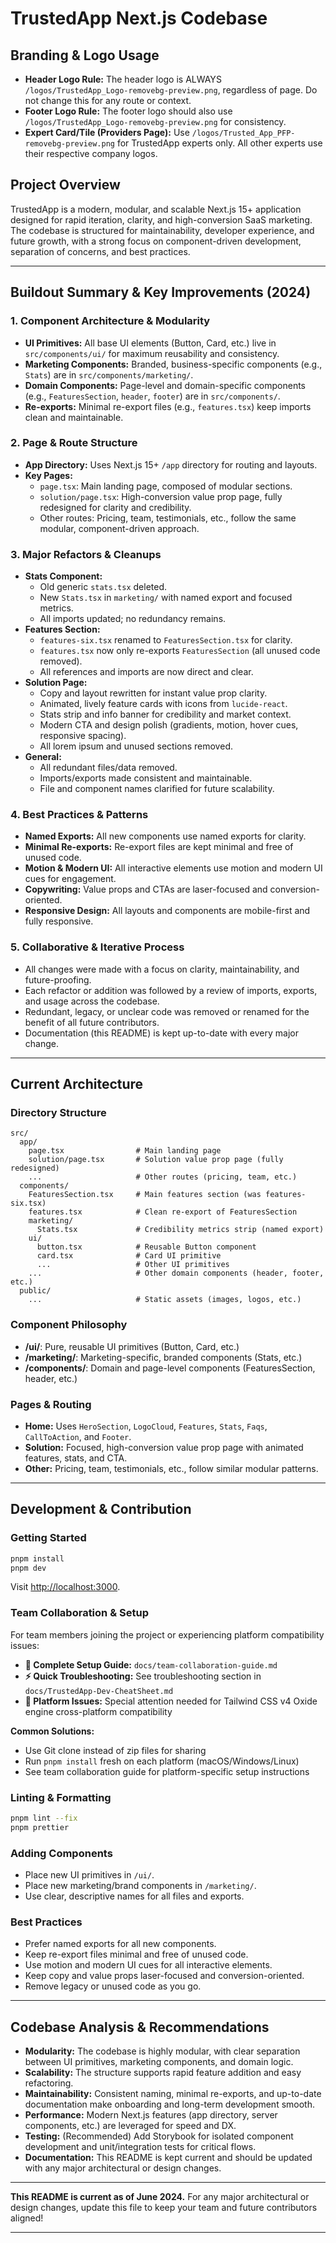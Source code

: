 # TrustedApp Next.js Codebase

## Branding & Logo Usage

- **Header Logo Rule:** The header logo is ALWAYS `/logos/TrustedApp_Logo-removebg-preview.png`, regardless of page. Do not change this for any route or context.
- **Footer Logo Rule:** The footer logo should also use `/logos/TrustedApp_Logo-removebg-preview.png` for consistency.
- **Expert Card/Tile (Providers Page):** Use `/logos/Trusted_App_PFP-removebg-preview.png` for TrustedApp experts only. All other experts use their respective company logos.

## Project Overview

TrustedApp is a modern, modular, and scalable Next.js 15+ application designed for rapid iteration, clarity, and high-conversion SaaS marketing. The codebase is structured for maintainability, developer experience, and future growth, with a strong focus on component-driven development, separation of concerns, and best practices.

---

## Buildout Summary & Key Improvements (2024)

### 1. **Component Architecture & Modularity**

- **UI Primitives:** All base UI elements (Button, Card, etc.) live in `src/components/ui/` for maximum reusability and consistency.
- **Marketing Components:** Branded, business-specific components (e.g., `Stats`) are in `src/components/marketing/`.
- **Domain Components:** Page-level and domain-specific components (e.g., `FeaturesSection`, `header`, `footer`) are in `src/components/`.
- **Re-exports:** Minimal re-export files (e.g., `features.tsx`) keep imports clean and maintainable.

### 2. **Page & Route Structure**

- **App Directory:** Uses Next.js 15+ `/app` directory for routing and layouts.
- **Key Pages:**
  - `page.tsx`: Main landing page, composed of modular sections.
  - `solution/page.tsx`: High-conversion value prop page, fully redesigned for clarity and credibility.
  - Other routes: Pricing, team, testimonials, etc., follow the same modular, component-driven approach.

### 3. **Major Refactors & Cleanups**

- **Stats Component:**
  - Old generic `stats.tsx` deleted.
  - New `Stats.tsx` in `marketing/` with named export and focused metrics.
  - All imports updated; no redundancy remains.
- **Features Section:**
  - `features-six.tsx` renamed to `FeaturesSection.tsx` for clarity.
  - `features.tsx` now only re-exports `FeaturesSection` (all unused code removed).
  - All references and imports are now direct and clear.
- **Solution Page:**
  - Copy and layout rewritten for instant value prop clarity.
  - Animated, lively feature cards with icons from `lucide-react`.
  - Stats strip and info banner for credibility and market context.
  - Modern CTA and design polish (gradients, motion, hover cues, responsive spacing).
  - All lorem ipsum and unused sections removed.
- **General:**
  - All redundant files/data removed.
  - Imports/exports made consistent and maintainable.
  - File and component names clarified for future scalability.

### 4. **Best Practices & Patterns**

- **Named Exports:** All new components use named exports for clarity.
- **Minimal Re-exports:** Re-export files are kept minimal and free of unused code.
- **Motion & Modern UI:** All interactive elements use motion and modern UI cues for engagement.
- **Copywriting:** Value props and CTAs are laser-focused and conversion-oriented.
- **Responsive Design:** All layouts and components are mobile-first and fully responsive.

### 5. **Collaborative & Iterative Process**

- All changes were made with a focus on clarity, maintainability, and future-proofing.
- Each refactor or addition was followed by a review of imports, exports, and usage across the codebase.
- Redundant, legacy, or unclear code was removed or renamed for the benefit of all future contributors.
- Documentation (this README) is kept up-to-date with every major change.

---

## Current Architecture

### Directory Structure

```
src/
  app/
    page.tsx                # Main landing page
    solution/page.tsx       # Solution value prop page (fully redesigned)
    ...                     # Other routes (pricing, team, etc.)
  components/
    FeaturesSection.tsx     # Main features section (was features-six.tsx)
    features.tsx            # Clean re-export of FeaturesSection
    marketing/
      Stats.tsx             # Credibility metrics strip (named export)
    ui/
      button.tsx            # Reusable Button component
      card.tsx              # Card UI primitive
      ...                   # Other UI primitives
    ...                     # Other domain components (header, footer, etc.)
  public/
    ...                     # Static assets (images, logos, etc.)
```

### Component Philosophy

- **/ui/**: Pure, reusable UI primitives (Button, Card, etc.)
- **/marketing/**: Marketing-specific, branded components (Stats, etc.)
- **/components/**: Domain and page-level components (FeaturesSection, header, etc.)

### Pages & Routing

- **Home:** Uses `HeroSection`, `LogoCloud`, `Features`, `Stats`, `Faqs`, `CallToAction`, and `Footer`.
- **Solution:** Focused, high-conversion value prop page with animated features, stats, and CTA.
- **Other:** Pricing, team, testimonials, etc., follow similar modular patterns.

---

## Development & Contribution

### Getting Started

```bash
pnpm install
pnpm dev
```

Visit [http://localhost:3000](http://localhost:3000).

### Team Collaboration & Setup

For team members joining the project or experiencing platform compatibility issues:

- **📖 Complete Setup Guide:** `docs/team-collaboration-guide.md`
- **⚡ Quick Troubleshooting:** See troubleshooting section in `docs/TrustedApp-Dev-CheatSheet.md`
- **🔧 Platform Issues:** Special attention needed for Tailwind CSS v4 Oxide engine cross-platform compatibility

**Common Solutions:**
- Use Git clone instead of zip files for sharing
- Run `pnpm install` fresh on each platform (macOS/Windows/Linux)
- See team collaboration guide for platform-specific setup instructions

### Linting & Formatting

```bash
pnpm lint --fix
pnpm prettier
```

### Adding Components

- Place new UI primitives in `/ui/`.
- Place new marketing/brand components in `/marketing/`.
- Use clear, descriptive names for all files and exports.

### Best Practices

- Prefer named exports for all new components.
- Keep re-export files minimal and free of unused code.
- Use motion and modern UI cues for all interactive elements.
- Keep copy and value props laser-focused and conversion-oriented.
- Remove legacy or unused code as you go.

---

## Codebase Analysis & Recommendations

- **Modularity:** The codebase is highly modular, with clear separation between UI primitives, marketing components, and domain logic.
- **Scalability:** The structure supports rapid feature addition and easy refactoring.
- **Maintainability:** Consistent naming, minimal re-exports, and up-to-date documentation make onboarding and long-term development smooth.
- **Performance:** Modern Next.js features (app directory, server components, etc.) are leveraged for speed and DX.
- **Testing:** (Recommended) Add Storybook for isolated component development and unit/integration tests for critical flows.
- **Documentation:** This README is kept current and should be updated with any major architectural or design changes.

---

**This README is current as of June 2024.**
For any major architectural or design changes, update this file to keep your team and future contributors aligned!

---
